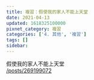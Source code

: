 ```yaml
---
title: 複習：假使我的家人不能上天堂
date: 2021-04-13
updated: 1618325100000
pixnet_category: 複習
categories: ['4. 其他', '複習']
tags: []
sidebar: 
---
```


<p>假使我的家人不能上天堂<br/>
<a href="/posts/269199072" target="_blank">/posts/269199072</a></p>
<p> </p>
